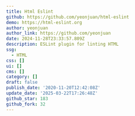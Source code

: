 ```yaml
---
title: Html Eslint
github: https://github.com/yeonjuan/html-eslint
demo: https://html-eslint.org
author: yeonjuan
author_link: https://github.com/yeonjuan
date: 2024-11-28T23:33:57.809Z
description: ESLint plugin for linting HTML
ssg:
  - HTML
css: []
ui: []
cms: []
category: []
draft: false
publish_date: '2020-11-20T12:42:08Z'
update_date: '2025-03-22T17:26:48Z'
github_star: 183
github_fork: 32
---
```

